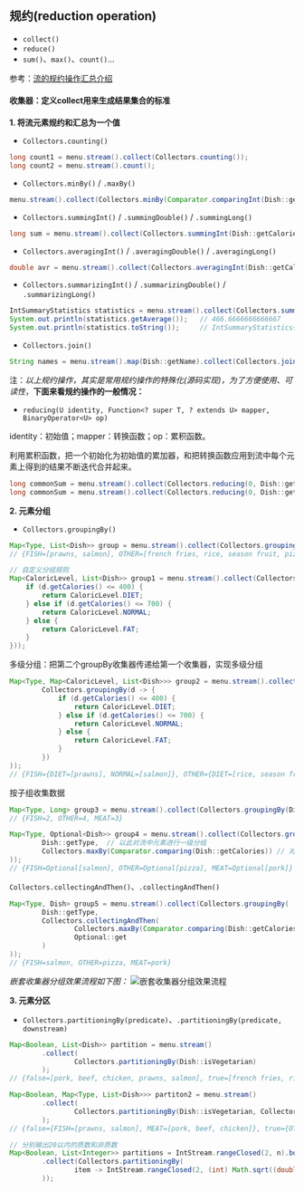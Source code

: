 ## 规约(reduction operation)

* `collect()`
* `reduce()`
* `sum()`、`max()`、`count()`...

参考：[流的规约操作汇总介绍](https://github.com/CarpenterLee/JavaLambdaInternals/blob/master/5-Streams%20API(II).md)

#### <a name="fenced-code-block">收集器：定义collect用来生成结果集合的标准</a>

**1. 将流元素规约和汇总为一个值**

* `Collectors.counting()`

````java
long count1 = menu.stream().collect(Collectors.counting());
long count2 = menu.stream().count();
````

* `Collectors.minBy()` / `.maxBy()`

````java
menu.stream().collect(Collectors.minBy(Comparator.comparingInt(Dish::getCalories))).ifPresent(System.out::println);
````
* `Collectors.summingInt()` / `.summingDouble()` / `.summingLong()`

````java
long sum = menu.stream().collect(Collectors.summingInt(Dish::getCalories));
````
* `Collectors.averagingInt()` / `.averagingDouble()` / `.averagingLong()`

````java
double avr = menu.stream().collect(Collectors.averagingInt(Dish::getCalories));
````
* `Collectors.summarizingInt()` / `.summarizingDouble()` / `.summarizingLong()`

````java
IntSummaryStatistics statistics = menu.stream().collect(Collectors.summarizingInt(Dish::getCalories));
System.out.println(statistics.getAverage());   // 466.6666666666667
System.out.println(statistics.toString());     // IntSummaryStatistics{count=9, sum=4200, min=120, average=466.666667, max=800}
````

* `Collectors.join()`

````java
String names = menu.stream().map(Dish::getName).collect(Collectors.joining(","));
````

注：*以上规约操作，其实是常用规约操作的特殊化(源码实现)，为了方便使用、可读性*，**下面来看规约操作的一般情况：**

* `reducing(U identity, Function<? super T, ? extends U> mapper, BinaryOperator<U> op)`

identity：初始值；mapper：转换函数；op：累积函数。

利用累积函数，把一个初始化为初始值的累加器，和把转换函数应用到流中每个元素上得到的结果不断迭代合并起来。

````java
long commonSum = menu.stream().collect(Collectors.reducing(0, Dish::getCalories, (i, j) -> i + j));
long commonSum = menu.stream().collect(Collectors.reducing(0, Dish::getCalories, Integer::sum));
````

**2. 元素分组**

* `Collectors.groupingBy()`

````java
Map<Type, List<Dish>> group = menu.stream().collect(Collectors.groupingBy(Dish::getType));
// {FISH=[prawns, salmon], OTHER=[french fries, rice, season fruit, pizza], MEAT=[pork, beef, chicken]}

// 自定义分组规则
Map<CaloricLevel, List<Dish>> group1 = menu.stream().collect(Collectors.groupingBy(d -> {
    if (d.getCalories() <= 400) {
        return CaloricLevel.DIET;
    } else if (d.getCalories() <= 700) {
        return CaloricLevel.NORMAL;
    } else {
        return CaloricLevel.FAT;
    }
}));
````

多级分组：把第二个groupBy收集器传递给第一个收集器，实现多级分组

````java
Map<Type, Map<CaloricLevel, List<Dish>>> group2 = menu.stream().collect(Collectors.groupingBy(Dish::getType,
        Collectors.groupingBy(d -> {
            if (d.getCalories() <= 400) {
                return CaloricLevel.DIET;
            } else if (d.getCalories() <= 700) {
                return CaloricLevel.NORMAL;
            } else {
                return CaloricLevel.FAT;
            }
        })
));
// {FISH={DIET=[prawns], NORMAL=[salmon]}, OTHER={DIET=[rice, season fruit], NORMAL=[french fries, pizza]}, MEAT={FAT=[pork], DIET=[chicken], NORMAL=[beef]}}
````

按子组收集数据

````java
Map<Type, Long> group3 = menu.stream().collect(Collectors.groupingBy(Dish::getType, Collectors.counting()));
// {FISH=2, OTHER=4, MEAT=3}
````

````java
Map<Type, Optional<Dish>> group4 = menu.stream().collect(Collectors.groupingBy(
        Dish::getType,	// 以此对流中元素进行一级分组
        Collectors.maxBy(Comparator.comparing(Dish::getCalories)) // 对同一分组中的流元素进行进一步规约操作
));
// {FISH=Optional[salmon], OTHER=Optional[pizza], MEAT=Optional[pork]}
````

`Collectors.collectingAndThen()`、`.collectingAndThen()`

````java
Map<Type, Dish> group5 = menu.stream().collect(Collectors.groupingBy(
        Dish::getType,
        Collectors.collectingAndThen(
                Collectors.maxBy(Comparator.comparing(Dish::getCalories)),
                Optional::get
        )
));
// {FISH=salmon, OTHER=pizza, MEAT=pork}

````

*嵌套收集器分组效果流程如下图：*
![嵌套收集器分组效果流程](md_imgs/group_muti.png)

**3. 元素分区**


* `Collectors.partitioningBy(predicate)`、`.partitioningBy(predicate, downstream)`

````java
Map<Boolean, List<Dish>> partition = menu.stream()
        .collect(
                Collectors.partitioningBy(Dish::isVegetarian)
        );
// {false=[pork, beef, chicken, prawns, salmon], true=[french fries, rice, season fruit, pizza]}

Map<Boolean, Map<Type, List<Dish>>> partiton2 = menu.stream()
        .collect(
                Collectors.partitioningBy(Dish::isVegetarian, Collectors.groupingBy(Dish::getType))
        );
// {false={FISH=[prawns, salmon], MEAT=[pork, beef, chicken]}, true={OTHER=[french fries, rice, season fruit, pizza]}}

// 分别输出20以内的质数和非质数
Map<Boolean, List<Integer>> partitions = IntStream.rangeClosed(2, n).boxed()
        .collect(Collectors.partitioningBy(
                item -> IntStream.rangeClosed(2, (int) Math.sqrt((double)item)).noneMatch(i -> item % i == 0)
        ));
````